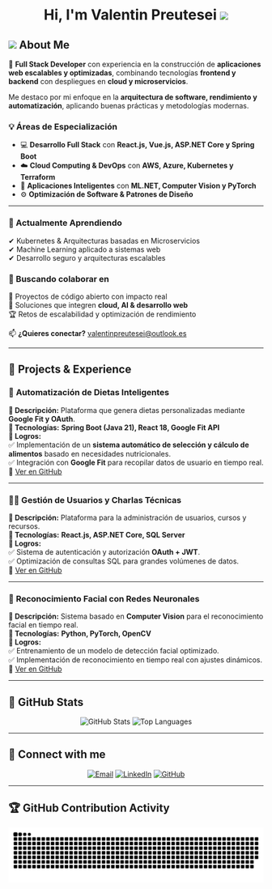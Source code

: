 <h1 align="center"><b>Hi, I'm Valentin Preutesei </b><img src="https://media.giphy.com/media/hvRJCLFzcasrR4ia7z/giphy.gif" width="35"></h1>

## <picture><img src="https://github.com/7oSkaaa/7oSkaaa/blob/main/Images/about_me.gif?raw=true" width=50px></picture> About Me

🚀 **Full Stack Developer** con experiencia en la construcción de **aplicaciones web escalables y optimizadas**, combinando tecnologías **frontend y backend** con despliegues en **cloud y microservicios**.

Me destaco por mi enfoque en la **arquitectura de software, rendimiento y automatización**, aplicando buenas prácticas y metodologías modernas.  

### **💡 Áreas de Especialización**
- 💻 **Desarrollo Full Stack** con **React.js, Vue.js, ASP.NET Core y Spring Boot**  
- ☁️ **Cloud Computing & DevOps** con **AWS, Azure, Kubernetes y Terraform**  
- 🤖 **Aplicaciones Inteligentes** con **ML.NET, Computer Vision y PyTorch**  
- ⚙️ **Optimización de Software & Patrones de Diseño**  

---

### **🌱 Actualmente Aprendiendo**
✔ Kubernetes & Arquitecturas basadas en Microservicios  
✔ Machine Learning aplicado a sistemas web  
✔ Desarrollo seguro y arquitecturas escalables  

### **👯 Buscando colaborar en**
🚀 Proyectos de código abierto con impacto real  
📡 Soluciones que integren **cloud, AI & desarrollo web**  
🏆 Retos de escalabilidad y optimización de rendimiento  

📫 **¿Quieres conectar?** <a href="mailto:valentinpreutesei@outlook.es">valentinpreutesei@outlook.es</a>  

---

## 📌 **Projects & Experience**

### 🥗 **Automatización de Dietas Inteligentes**
**🔹 Descripción:** Plataforma que genera dietas personalizadas mediante **Google Fit y OAuth**.  
**🔹 Tecnologías:** **Spring Boot (Java 21), React 18, Google Fit API**  
**🔹 Logros:**  
✅ Implementación de un **sistema automático de selección y cálculo de alimentos** basado en necesidades nutricionales.  
✅ Integración con **Google Fit** para recopilar datos de usuario en tiempo real.  
🔗 [Ver en GitHub](https://github.com/valentintic)  

---

### 🧑‍⚖️ **Gestión de Usuarios y Charlas Técnicas**  
**🔹 Descripción:** Plataforma para la administración de usuarios, cursos y recursos.  
**🔹 Tecnologías:** **React.js, ASP.NET Core, SQL Server**  
**🔹 Logros:**  
✅ Sistema de autenticación y autorización **OAuth + JWT**.  
✅ Optimización de consultas SQL para grandes volúmenes de datos.  
🔗 [Ver en GitHub](https://github.com/valentintic)  

---

### 🤖 **Reconocimiento Facial con Redes Neuronales**  
**🔹 Descripción:** Sistema basado en **Computer Vision** para el reconocimiento facial en tiempo real.  
**🔹 Tecnologías:** **Python, PyTorch, OpenCV**  
**🔹 Logros:**  
✅ Entrenamiento de un modelo de detección facial optimizado.  
✅ Implementación de reconocimiento en tiempo real con ajustes dinámicos.  
🔗 [Ver en GitHub](https://github.com/valentintic)  

---

## 🚀 **GitHub Stats**
<p align="center">
  <img src="https://github-readme-stats.vercel.app/api?username=valentintic&show_icons=true&theme=radical" width="48%" alt="GitHub Stats">
  <img src="https://github-readme-stats.vercel.app/api/top-langs/?username=valentintic&layout=compact&theme=radical" width="48%" alt="Top Languages">
</p>

---

## 🤝 **Connect with me**
<p align="center">
	<a href="mailto:valentinpreutesei@outlook.es"><img src="https://img.shields.io/badge/email-%23EA4335.svg?style=plastic&logo=gmail&logoColor=white" alt="Email"/></a>
	<a href="https://www.linkedin.com/in/valentinpreutesei/"><img src="https://img.shields.io/badge/linkedin-%230A66C2.svg?style=plastic&logo=linkedin&logoColor=white" alt="LinkedIn"/></a>
	<a href="https://github.com/valentintic"><img src="https://img.shields.io/badge/github-%23181717.svg?style=plastic&logo=github&logoColor=white" alt="GitHub"/></a>
</p>

---

## 🏆 **GitHub Contribution Activity**
<p align="center">
  <img src="https://raw.githubusercontent.com/Elanza-48/Elanza-48/main/resources/img/github-contribution-grid-snake.svg"
    alt="GitHub Contribution Snake" />
</p>
